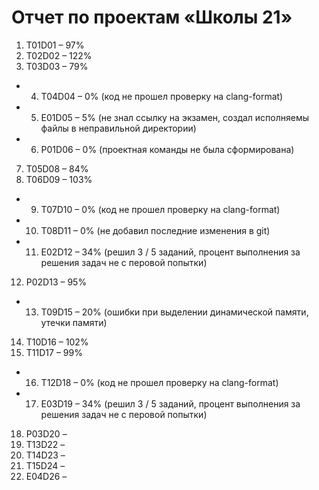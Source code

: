 # Отчет по проектам «Школы 21»
1.	T01D01 – 97%
2.	T02D02 – 122% 
3.	T03D03 – 79%
* 4.	T04D04 – 0% (код не прошел проверку на clang-format)
* 5.	E01D05 – 5% (не знал ссылку на экзамен, создал исполняемы файлы в неправильной директории)
* 6.	P01D06 – 0% (проектная команды не была сформирована)
7.	T05D08 – 84%
8.	T06D09 – 103%
* 9.	T07D10 – 0% (код не прошел проверку на clang-format)
* 10.	T08D11 – 0% (не добавил последние изменения в git)
* 11.	E02D12 – 34% (решил 3 / 5 заданий, процент выполнения за решения задач не с перовой попытки)
12.	P02D13 – 95%
* 13.	T09D15 – 20% (ошибки при выделении динамической памяти, утечки памяти)
14.	T10D16 – 102%
15.	T11D17 – 99%
* 16.	T12D18 – 0% (код не прошел проверку на clang-format)
* 17.	E03D19 – 34% (решил 3 / 5 заданий, процент выполнения за решения задач не с перовой попытки)
18.	P03D20 – 
19.	T13D22 – 
20.	T14D23 – 
21.	T15D24 – 
22.	E04D26 – 